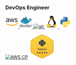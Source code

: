 ### DevOps Engineer

<p align="left"> 
    <a href="https://aws.amazon.com" target="_blank" rel="noreferrer"> <img src="https://raw.githubusercontent.com/devicons/devicon/master/icons/amazonwebservices/amazonwebservices-original-wordmark.svg" alt="aws" width="40" height="40"/> </a> 
    <a href="https://www.docker.com/" target="_blank" rel="noreferrer"> <img src="https://raw.githubusercontent.com/devicons/devicon/master/icons/docker/docker-original-wordmark.svg" alt="docker" width="40" height="40"/> </a> 
    <a href="https://git-scm.com/" target="_blank" rel="noreferrer"> <img src="https://www.vectorlogo.zone/logos/git-scm/git-scm-icon.svg" alt="git" width="40" height="40"/> </a> 
    <a href="https://www.linux.org/" target="_blank" rel="noreferrer"> <img src="https://raw.githubusercontent.com/devicons/devicon/master/icons/linux/linux-original.svg" alt="linux" width="40" height="40"/> </a> 
    <a href="https://www.python.org" target="_blank" rel="noreferrer"> <img src="https://raw.githubusercontent.com/devicons/devicon/master/icons/python/python-original.svg" alt="python" width="40" height="40"/> </a> 
</p>

<p align="left"> 
<a href="https://www.credly.com/badges/7e4c3a01-7138-4e31-8a44-eef7ffcb0bc8/public_url" target="_blank" rel="noreferrer"> <img src="https://d1.awsstatic.com/training-and-certification/certification-badges/AWS-Certified-Cloud-Practitioner_badge.634f8a21af2e0e956ed8905a72366146ba22b74c.png" alt="AWS CP" width="80" height="80"/></a>
<a href="https://www.hackerrank.com/certificates/f0a17ded1577" target="_blank" rel="noreferrer"> <img src="img/python_gold_hh.png" alt="Python Gold HackerRank" width="80" height="80"/></a>

</p>

<!--
    <iframe width="80" height="80" seamless frameborder="0" scrolling="no" src="https://www.hackerrank.com/certificates/iframe/f0a17ded1577"></iframe>


**pvictorc/pvictorc** is a ✨ _special_ ✨ repository because its `README.md` (this file) appears on your GitHub profile.

Here are some ideas to get you started:

- 🔭 I’m currently working on ...
- 🌱 I’m currently learning ...
- 👯 I’m looking to collaborate on ...
- 🤔 I’m looking for help with Cloud DevOps, DevOps Engineer, Data Engineer
- 💬 Ask me about ...
- 📫 How to reach me: ...
- 😄 Pronouns: ...
- ⚡ Fun fact: ...
-->


